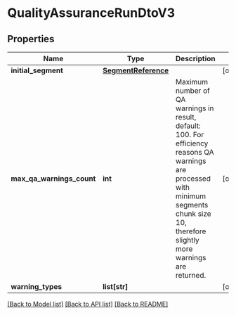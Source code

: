 # QualityAssuranceRunDtoV3

## Properties
Name | Type | Description | Notes
------------ | ------------- | ------------- | -------------
**initial_segment** | [**SegmentReference**](SegmentReference.md) |  | [optional] 
**max_qa_warnings_count** | **int** | Maximum number of QA warnings in result, default: 100. For efficiency reasons QA warnings are processed with minimum segments chunk size 10, therefore slightly more warnings are returned. | [optional] 
**warning_types** | **list[str]** |  | [optional] 

[[Back to Model list]](../README.md#documentation-for-models) [[Back to API list]](../README.md#documentation-for-api-endpoints) [[Back to README]](../README.md)

